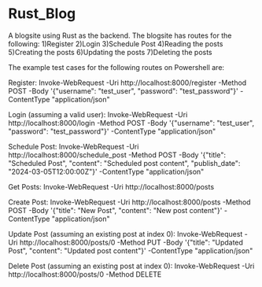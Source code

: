 # Rust_Blog
A blogsite using Rust as the backend. The blogsite has routes for the following:
  1)Register
  2)Login
  3)Schedule Post
  4)Reading the posts
  5)Creating the posts
  6)Updating the posts
  7)Deleting the posts

The example test cases for the following routes on Powershell are:

Register:
Invoke-WebRequest -Uri http://localhost:8000/register -Method POST -Body '{"username": "test_user", "password": "test_password"}' -ContentType "application/json"

Login (assuming a valid user):
Invoke-WebRequest -Uri http://localhost:8000/login -Method POST -Body '{"username": "test_user", "password": "test_password"}' -ContentType "application/json"

Schedule Post:
Invoke-WebRequest -Uri http://localhost:8000/schedule_post -Method POST -Body '{"title": "Scheduled Post", "content": "Scheduled post content", "publish_date": "2024-03-05T12:00:00Z"}' -ContentType "application/json"

Get Posts:
Invoke-WebRequest -Uri http://localhost:8000/posts

Create Post:
Invoke-WebRequest -Uri http://localhost:8000/posts -Method POST -Body '{"title": "New Post", "content": "New post content"}' -ContentType "application/json"

Update Post (assuming an existing post at index 0):
Invoke-WebRequest -Uri http://localhost:8000/posts/0 -Method PUT -Body '{"title": "Updated Post", "content": "Updated post content"}' -ContentType "application/json"

Delete Post (assuming an existing post at index 0):
Invoke-WebRequest -Uri http://localhost:8000/posts/0 -Method DELETE
